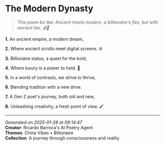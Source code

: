 # The Modern Dynasty

> *This poem be like: Ancient meets modern, a billionaire's flex, but with ancient tax. 💰🤝*

**1.** An ancient empire, a modern dream,


**2.** Where ancient scrolls meet digital screens. 🌐


**3.** Billionaire status, a quest for the bold,


**4.** Where luxury is a power to hold. 💎


**5.** In a world of contrasts, we strive to thrive,


**6.** Blending tradition with a new drive.


**7.** A Gen Z poet's journey, both old and new,


**8.** Unleashing creativity, a fresh point of view. 🖌️



---

*Generated on 2025-01-28 at 09:14:47*  
**Creator**: Ricardo Barroca's AI Poetry Agent  
**Themes**: China Vibes • Billionaire  
**Collection**: A journey through consciousness and reality